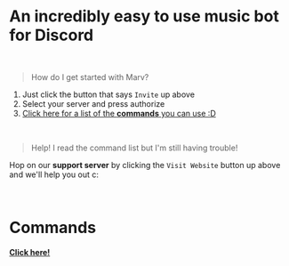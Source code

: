 # An incredibly easy to use music bot for Discord

<br>

> How do I get started with Marv?

1) Just click the button that says `Invite` up above<br>
2) Select your server and press authorize<br>
3) [Click here for a list of the **commands** you can use :D](/marv/commands)<br>

<br>

> Help! I read the command list but I'm still having trouble!

Hop on our **support server** by clicking the `Visit Website` button up above and we'll help you out c:

<br>

# Commands

[**Click here!**](/marv/commands)
